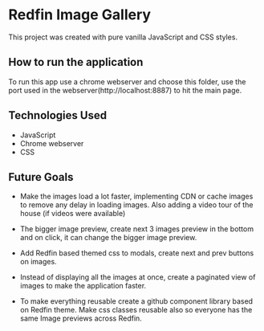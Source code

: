 # Redfin Image Gallery  

This project was created with pure vanilla JavaScript and CSS styles. 

## How to run the application

To run this app use a chrome webserver and choose this folder, use the port used in the webserver(http://localhost:8887) to hit the main page.

## Technologies Used

* JavaScript
* Chrome webserver
* CSS

## Future Goals

* Make the images load a lot faster, implementing CDN or cache images to remove any delay in loading images. Also adding a video tour of the house (if videos were available)

* The bigger image preview, create next 3 images preview in the bottom and on click, it can change the bigger image preview. 

* Add Redfin based themed css to modals, create next and prev buttons on images.

* Instead of displaying all the images at once, create a paginated view of images to make the application faster. 

* To make everything reusable create a github component library based on Redfin theme. Make css classes reusable also so everyone has the same Image previews across Redfin.





